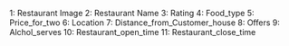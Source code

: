 <!-- Data -->
1: Restaurant Image
2: Restaurant Name
3: Rating
4: Food_type
5: Price_for_two
6: Location
7: Distance_from_Customer_house
8: Offers
9: Alchol_serves
10: Restaurant_open_time
11: Restaurant_close_time

